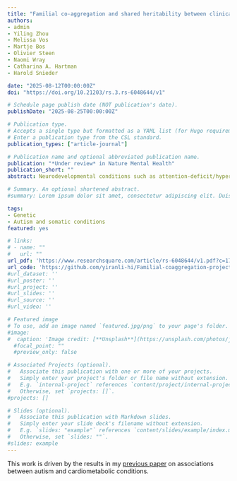 ```yaml
---
title: "Familial co-aggregation and shared heritability between clinically diagnosed neurodevelopmental problems and cardiometabolic conditions: a nationwide register study across three generations."
authors:
- admin
- Yiling Zhou
- Melissa Vos
- Martje Bos
- Olivier Steen
- Naomi Wray
- Catharina A. Hartman
- Harold Snieder

date: "2025-08-12T00:00:00Z"
doi: "https://doi.org/10.21203/rs.3.rs-6048644/v1"

# Schedule page publish date (NOT publication's date).
publishDate: "2025-08-25T00:00:00Z"

# Publication type.
# Accepts a single type but formatted as a YAML list (for Hugo requirements).
# Enter a publication type from the CSL standard.
publication_types: ["article-journal"]

# Publication name and optional abbreviated publication name.
publication: "*Under review* in Nature Mental Health"
publication_short: ""
abstract: Neurodevelopmental conditions such as attention-deficit/hyperactivity disorder (ADHD) and autism co-occur with cardiometabolic conditions. However, little is known about the mechanisms underlying this co-occurrence. In this nationwide three-generation study using population-based registers in the Netherlands (n=15 million), we assessed the familial (co-)aggregation of ADHD, autism, and cardiometabolic conditions, and estimated their heritabilities and genetic correlations. ADHD, autism, and cardiometabolic conditions showed aggregation and co-aggregation within families and between spouses. Estimated heritabilities of ADHD and autism were moderate (both h^2 =0.5), while those of cardiometabolic conditions ranged from low to moderate (h^2 = 0.1-0.4). Genetic correlations between neurodevelopmental and cardiometabolic conditions were modest (r_g=–0.02-0.20). Together, these results suggest a partly shared familial liability for neurodevelopmental and cardiometabolic conditions, and environmental factors likely play a more important role in the co-occurrence of neurodevelopmental and cardiometabolic conditions than genetics. These new insights can advance research toward specific etiological mechanisms and inform preventive strategies.

# Summary. An optional shortened abstract.
#summary: Lorem ipsum dolor sit amet, consectetur adipiscing elit. Duis posuere tellus ac convallis placerat. Proin tincidunt magna sed ex sollicitudin condimentum.

tags:
- Genetic
- Autism and somatic conditions
featured: yes

# links:
# - name: ""
#   url: ""
url_pdf: 'https://www.researchsquare.com/article/rs-6048644/v1.pdf?c=1755012277000'
url_code: 'https://github.com/yiranli-hi/Familial-coaggregation-project'
#url_dataset: ''
#url_poster: ''
#url_project: ''
#url_slides: ''
#url_source: ''
#url_video: ''

# Featured image
# To use, add an image named `featured.jpg/png` to your page's folder. 
#image:
#  caption: 'Image credit: [**Unsplash**](https://unsplash.com/photos/jdD8gXaTZsc)'
  #focal_point: ""
  #preview_only: false

# Associated Projects (optional).
#   Associate this publication with one or more of your projects.
#   Simply enter your project's folder or file name without extension.
#   E.g. `internal-project` references `content/project/internal-project/index.md`.
#   Otherwise, set `projects: []`.
#projects: []

# Slides (optional).
#   Associate this publication with Markdown slides.
#   Simply enter your slide deck's filename without extension.
#   E.g. `slides: "example"` references `content/slides/example/index.md`.
#   Otherwise, set `slides: ""`.
#slides: example
---
```

This work is driven by the results in my [previous paper](/publication/preprint/) on associations between autism and cardiometabolic conditions.
